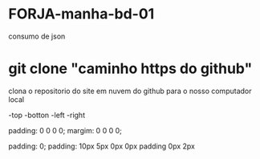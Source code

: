 # FORJA-manha-bd-01
consumo de json


# git clone "caminho https do github"
clona o repositorio do site em nuvem do github para o nosso computador local
 
-top
-botton
-left
-right

padding: 0 0 0 0;
margim: 0 0 0 0;

padding: 0;
padding: 10px 5px 0px 0px
padding 0px 2px 